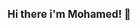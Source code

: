 ## Hi there i'm Mohamed! 👋

<!--
**Elephantinho/Elephantinho** is a ✨ _special_ ✨ repository because its `README.md` (this file) appears on your GitHub profile.

Here are some ideas to get you started:

- 🌱 I’m currently learning C in 42 Florence
- 📫 How to reach me: mohamedpato143@gmail.com
-->
